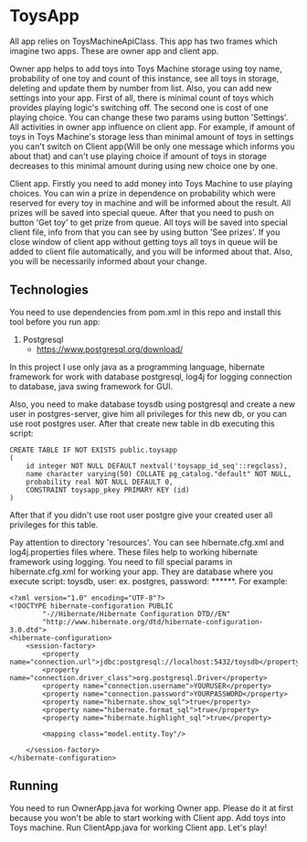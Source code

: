 # ToysApp

All app relies on ToysMachineApiClass. This app has two frames which imagine two apps. These are 
owner app and client app. 

Owner app helps to
add toys into Toys Machine storage using toy name, 
probability of one toy and count of this instance, see all toys in
storage, deleting and update them by number from list. Also, you can 
add new settings into your app. First of all, there is minimal count of toys which provides
playing logic's switching off. The second one is cost of one playing choice. You can change these 
two params using button 'Settings'. All activities in owner app influence on client app. For example, 
if amount of toys in Toys Machine's storage less than minimal amount of toys in settings you can't 
switch on Client app(Will be only one message which informs you about that) and can't use playing choice
if amount of toys in storage decreases to this minimal amount during using new choice
one by one. 

Client app. Firstly you need to add money into Toys Machine
to use playing choices. You can win a prize in 
dependence on probability which were reserved for every toy in machine and will be informed about the result. All prizes will be saved into special queue. After that you need to push on button 'Get toy' to get prize from queue. All toys will be saved into special client file, info from that you can see by using 
button 'See prizes'. If you close window of client app without getting toys all toys in queue will be added to client file automatically,
and you will be informed about that. Also, you will be necessarily informed about your change.

## Technologies

You need to use dependencies from pom.xml in this repo and install this tool before you run app:

1. Postgresql
   * https://www.postgresql.org/download/

In this project I use only java as a programming language, hibernate framework for work with database postgresql, log4j for logging connection to database, java swing framework for GUI.

Also, you need to make database toysdb using postgresql and create a new user in postgres-server, give him all privileges for this new db, or you can use root postgres user. After that create new table in db executing this script:
````
CREATE TABLE IF NOT EXISTS public.toysapp
(
    id integer NOT NULL DEFAULT nextval('toysapp_id_seq'::regclass),
    name character varying(50) COLLATE pg_catalog."default" NOT NULL,
    probability real NOT NULL DEFAULT 0,
    CONSTRAINT toysapp_pkey PRIMARY KEY (id)
)
````
After that if you didn't use root user postgre give your created user all privileges for this table.

Pay attention to directory 'resources'. You can see hibernate.cfg.xml and
log4j.properties files where. These files help to working hibernate framework using logging.
You need to fill special params in hibernate.cfg.xml for working your app. They are database where you execute script: toysdb, user: ex. postgres,
password: ******. For example: 
````
<?xml version="1.0" encoding="UTF-8"?>
<!DOCTYPE hibernate-configuration PUBLIC
        "-//Hibernate/Hibernate Configuration DTD//EN"
        "http://www.hibernate.org/dtd/hibernate-configuration-3.0.dtd">
<hibernate-configuration>
    <session-factory>
        <property name="connection.url">jdbc:postgresql://localhost:5432/toysdb</property>
        <property name="connection.driver_class">org.postgresql.Driver</property>
        <property name="connection.username">YOURUSER</property>
        <property name="connection.password">YOURPASSWORD</property>
        <property name="hibernate.show_sql">true</property>
        <property name="hibernate.format_sql">true</property>
        <property name="hibernate.highlight_sql">true</property>

        <mapping class="model.entity.Toy"/>

    </session-factory>
</hibernate-configuration>
````
## Running
You need to run OwnerApp.java for working Owner app. Please do it at first because you won't be able to 
start working with Client app. Add toys into Toys machine. Run ClientApp.java for working Client app. Let's play!
